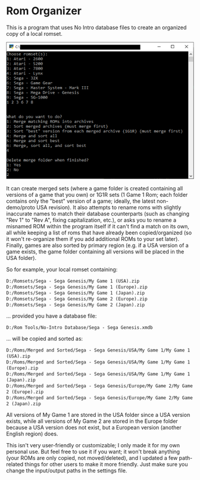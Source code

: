 # Rom Organizer

This is a program that uses No Intro database files to create an organized copy of a local romset.

![](https://github.com/GateGuy/RomOrganizer/blob/master/Screenshot.png?raw=true)

It can create merged sets (where a game folder is created containing all versions of a game that you own) or 1G1R sets (1 Game 1 Rom; each folder contains only the "best" version of a game; ideally, the latest non-demo/proto USA revision). It also attempts to rename roms with slightly inaccurate names to match their database counterparts (such as changing "Rev 1" to "Rev A", fixing capitalization, etc.), or asks you to rename a misnamed ROM within the program itself if it can't find a match on its own, all while keeping a list of roms that have already been copied/organized (so it won't re-organize them if you add additional ROMs to your set later). Finally, games are also sorted by primary region (e.g. if a USA version of a game exists, the game folder containing all versions will be placed in the USA folder).

So for example, your local romset containing:
```
D:/Romsets/Sega - Sega Genesis/My Game 1 (USA).zip
D:/Romsets/Sega - Sega Genesis/My Game 1 (Europe).zip
D:/Romsets/Sega - Sega Genesis/My Game 1 (Japan).zip
D:/Romsets/Sega - Sega Genesis/My Game 2 (Europe).zip
D:/Romsets/Sega - Sega Genesis/My Game 2 (Japan).zip
```
... provided you have a database file:
```
D:/Rom Tools/No-Intro Database/Sega - Sega Genesis.xmdb
```
... will be copied and sorted as:
```
D:/Roms/Merged and Sorted/Sega - Sega Genesis/USA/My Game 1/My Game 1 (USA).zip
D:/Roms/Merged and Sorted/Sega - Sega Genesis/USA/My Game 1/My Game 1 (Europe).zip
D:/Roms/Merged and Sorted/Sega - Sega Genesis/USA/My Game 1/My Game 1 (Japan).zip
D:/Roms/Merged and Sorted/Sega - Sega Genesis/Europe/My Game 2/My Game 2 (Europe).zip
D:/Roms/Merged and Sorted/Sega - Sega Genesis/Europe/My Game 2/My Game 2 (Japan).zip
```
All versions of My Game 1 are stored in the USA folder since a USA version exists, while all versions of My Game 2 are stored in the Europe folder because a USA version does not exist, but a European version (another English region) does.

This isn't very user-friendly or customizable; I only made it for my own personal use. But feel free to use it if you want; it won't break anything (your ROMs are only copied, not moved/deleted), and I updated a few path-related things for other users to make it more friendly. Just make sure you change the input/output paths in the settings file.
